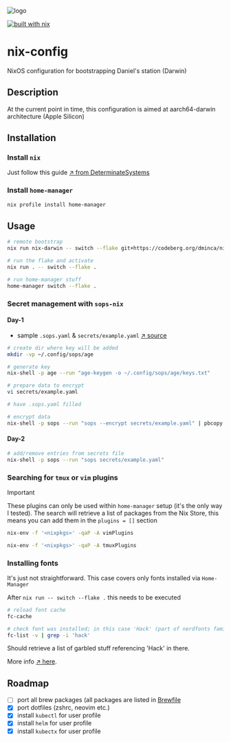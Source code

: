 ![logo](https://files.mastodon.social/media_attachments/files/112/151/054/369/403/173/original/a69d68a35ca9d4da.jpeg)

[![built with nix](https://img.shields.io/static/v1?logo=nixos&logoColor=white&label=&message=Built%20with%20Nix&color=41439a)](https://builtwithnix.org)

# nix-config
NixOS configuration for bootstrapping Daniel's station (Darwin)

## Description
At the current point in time, this configuration is aimed at aarch64-darwin architecture (Apple Silicon)

## Installation

### Install `nix`

Just follow this guide [&nearr;&nbsp;from DeterminateSystems][1]

### Install `home-manager`

```sh
nix profile install home-manager
```

## Usage

```sh
# remote bootstrap
nix run nix-darwin -- switch --flake git+https://codeberg.org/dminca/nix-config.git

# run the flake and activate
nix run . -- switch --flake .

# run home-manager stuff
home-manager switch --flake .
```

### Secret management with `sops-nix`

#### Day-1

- sample `.sops.yaml` & `secrets/example.yaml` [&nearr;&nbsp;source][4]

```sh
# create dir where key will be added
mkdir -vp ~/.config/sops/age

# generate key
nix-shell -p age --run "age-keygen -o ~/.config/sops/age/keys.txt"

# prepare data to encrypt
vi secrets/example.yaml

# have .sops.yaml filled

# encrypt data
nix-shell -p sops --run "sops --encrypt secrets/example.yaml" | pbcopy
```

#### Day-2

```sh
# add/remove entries from secrets file
nix-shell -p sops --run "sops secrets/example.yaml"
```

### Searching for `tmux` or `vim` plugins

> [!IMPORTANT]
> These plugins can only be used within `home-manager` setup (it's the only way I tested).
> The search will retrieve a list of packages from the Nix Store, this means
> you can add them in the `plugins = []` section

```sh
nix-env -f '<nixpkgs>' -qaP -A vimPlugins
```

```sh
nix-env -f '<nixpkgs>' -qaP -A tmuxPlugins
```

### Installing fonts

It's just not straightforward. This case covers only fonts installed via
`Home-Manager`

After `nix run -- switch --flake .` this needs to be executed

```sh
# reload font cache
fc-cache
```

```sh
# check font was installed; in this case 'Hack' (part of nerdfonts family)
fc-list -v | grep -i 'hack'
```

Should retrieve a list of garbled stuff referencing 'Hack' in there.

More info [&nearr;&nbsp;here][5].

## Roadmap
- [ ] port all brew packages (all packages are listed in [Brewfile](./Brewfile)
- [x] port dotfiles (zshrc, neovim etc.)
- [x] install `kubectl` for user profile
- [x] install `helm` for user profile
- [x] install `kubectx` for user profile

[1]: https://docs.determinate.systems/getting-started/individuals/
[2]: https://github.com/LnL7/nix-darwin
[4]: https://github.com/Mic92/sops-nix
[5]: https://nixos.wiki/wiki/Fonts

